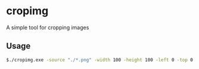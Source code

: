 # cropimg
A simple tool for cropping images

## Usage
```bash
$./cropimg.exe -source "./*.png" -width 100 -height 100 -left 0 -top 0 -postfix "_cropped" 
```
